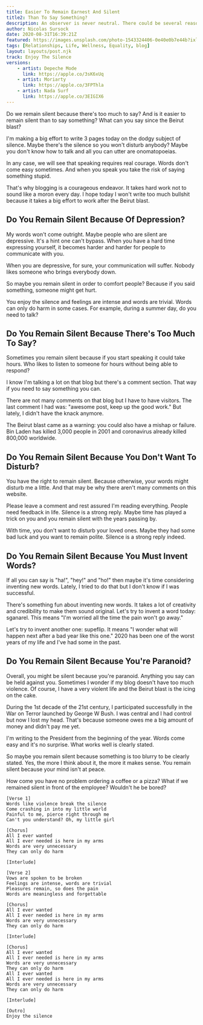 ```yaml
---
title: Easier To Remain Earnest And Silent 
title2: Than To Say Something?
description: An observer is never neutral. There could be several reasons to remain silent in a situation. Is it related to having a clear vision?
author: Nicolas Sursock
date: 2020-08-31T16:39:21Z
featured: https://images.unsplash.com/photo-1543324406-0e40e0b7e44b?ixlib=rb-1.2.1&ixid=MnwxMjA3fDB8MHxwaG90by1wYWdlfHx8fGVufDB8fHx8&auto=format&fit=crop
tags: [Relationships, Life, Wellness, Equality, blog]
layout: layouts/post.njk
track: Enjoy The Silence
versions:
    - artist: Depeche Mode
      link: https://apple.co/3sK6xUq
    - artist: Moriarty
      link: https://apple.co/3FPThla
    - artist: Nada Surf
      link: https://apple.co/3EIGIX6
---
```


Do we remain silent because there's too much to say? And is it easier to remain silent than to say something? What can you say since the Beirut blast?

I'm making a big effort to write 3 pages today on the dodgy subject of silence. Maybe there's the silence so you won't disturb anybody? Maybe you don't know how to talk and all you can utter are onomatopoeias.

In any case, we will see that speaking requires real courage. Words don't come easy sometimes. And when you speak you take the risk of saying something stupid.

That's why blogging is a courageous endeavor. It takes hard work not to sound like a moron every day. I hope today I won't write too much bullshit because it takes a big effort to work after the Beirut blast.

## Do You Remain Silent Because Of Depression?
My words won't come outright. Maybe people who are silent are depressive. It's a hint one can't bypass. When you have a hard time expressing yourself, it becomes harder and harder for people to communicate with you.

When you are depressive, for sure, your communication will suffer. Nobody likes someone who brings everybody down.

So maybe you remain silent in order to comfort people? Because if you said something, someone might get hurt.

You enjoy the silence and feelings are intense and words are trivial. Words can only do harm in some cases. For example, during a summer day, do you need to talk?

## Do You Remain Silent Because There's Too Much To Say?
Sometimes you remain silent because if you start speaking it could take hours. Who likes to listen to someone for hours without being able to respond?

I know I'm talking a lot on that blog but there's a comment section. That way if you need to say something you can.

There are not many comments on that blog but I have to have visitors. The last comment I had was: "awesome post, keep up the good work." But lately, I didn't have the knack anymore.

The Beirut blast came as a warning: you could also have a mishap or failure. Bin Laden has killed 3,000 people in 2001 and coronavirus already killed 800,000 worldwide.

## Do You Remain Silent Because You Don't Want To Disturb?
You have the right to remain silent. Because otherwise, your words might disturb me a little. And that may be why there aren't many comments on this website.

Please leave a comment and rest assured I'm reading everything. People need feedback in life. Silence is a strong reply. Maybe time has played a trick on you and you remain silent with the years passing by.

With time, you don't want to disturb your loved ones. Maybe they had some bad luck and you want to remain polite. Silence is a strong reply indeed.

## Do You Remain Silent Because You Must Invent Words?
If all you can say is "ha!", "hey!" and "ho!" then maybe it's time considering inventing new words. Lately, I tried to do that but I don't know if I was successful.

There's something fun about inventing new words. It takes a lot of creativity and credibility to make them sound original. Let's try to invent a word today: sganarel. This means "I'm worried all the time the pain won't go away."

Let's try to invent another one: supeflip. It means "I wonder what will happen next after a bad year like this one." 2020 has been one of the worst years of my life and I've had some in the past.

## Do You Remain Silent Because You're Paranoid?
Overall, you might be silent because you're paranoid. Anything you say can be held against you. Sometimes I wonder if my blog doesn't have too much violence. Of course, I have a very violent life and the Beirut blast is the icing on the cake.

During the 1st decade of the 21st century, I participated successfully in the War on Terror launched by George W Bush. I was central and I had control but now I lost my head. That's because someone owes me a big amount of money and didn't pay me yet.

I'm writing to the President from the beginning of the year. Words come easy and it's no surprise. What works well is clearly stated.

So maybe you remain silent because something is too blurry to be clearly stated. Yes, the more I think about it, the more it makes sense. You remain silent because your mind isn't at peace.

How come you have no problem ordering a coffee or a pizza? What if we remained silent in front of the employee? Wouldn't he be bored?

```
[Verse 1]
Words like violence break the silence
Come crashing in into my little world
Painful to me, pierce right through me
Can't you understand? Oh, my little girl

[Chorus]
All I ever wanted
All I ever needed is here in my arms
Words are very unnecessary
They can only do harm

[Interlude]

[Verse 2]
Vows are spoken to be broken
Feelings are intense, words are trivial
Pleasures remain, so does the pain
Words are meaningless and forgettable

[Chorus]
All I ever wanted
All I ever needed is here in my arms
Words are very unnecessary
They can only do harm

[Interlude]

[Chorus]
All I ever wanted
All I ever needed is here in my arms
Words are very unnecessary
They can only do harm
All I ever wanted
All I ever needed is here in my arms
Words are very unnecessary
They can only do harm

[Interlude]

[Outro]
Enjoy the silence
```
